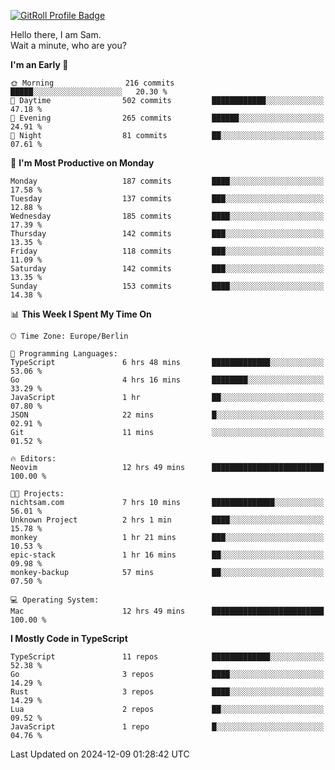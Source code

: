 <a href="https://gitroll.io/profile/u8g4G6FTZM7WSCSqTRPGSHZygT4O2" target="_blank"><img src="https://gitroll.io/api/badges/profiles/v1/u8g4G6FTZM7WSCSqTRPGSHZygT4O2?theme=nord" alt="GitRoll Profile Badge"/></a>

Hello there, I am Sam.  
Wait a minute, who are you?
  
<!--START_SECTION:waka-->
**I'm an Early 🐤** 

```text
🌞 Morning                216 commits         █████░░░░░░░░░░░░░░░░░░░░   20.30 % 
🌆 Daytime                502 commits         ████████████░░░░░░░░░░░░░   47.18 % 
🌃 Evening                265 commits         ██████░░░░░░░░░░░░░░░░░░░   24.91 % 
🌙 Night                  81 commits          ██░░░░░░░░░░░░░░░░░░░░░░░   07.61 % 
```
📅 **I'm Most Productive on Monday** 

```text
Monday                   187 commits         ████░░░░░░░░░░░░░░░░░░░░░   17.58 % 
Tuesday                  137 commits         ███░░░░░░░░░░░░░░░░░░░░░░   12.88 % 
Wednesday                185 commits         ████░░░░░░░░░░░░░░░░░░░░░   17.39 % 
Thursday                 142 commits         ███░░░░░░░░░░░░░░░░░░░░░░   13.35 % 
Friday                   118 commits         ███░░░░░░░░░░░░░░░░░░░░░░   11.09 % 
Saturday                 142 commits         ███░░░░░░░░░░░░░░░░░░░░░░   13.35 % 
Sunday                   153 commits         ████░░░░░░░░░░░░░░░░░░░░░   14.38 % 
```


📊 **This Week I Spent My Time On** 

```text
🕑︎ Time Zone: Europe/Berlin

💬 Programming Languages: 
TypeScript               6 hrs 48 mins       █████████████░░░░░░░░░░░░   53.06 % 
Go                       4 hrs 16 mins       ████████░░░░░░░░░░░░░░░░░   33.29 % 
JavaScript               1 hr                ██░░░░░░░░░░░░░░░░░░░░░░░   07.80 % 
JSON                     22 mins             █░░░░░░░░░░░░░░░░░░░░░░░░   02.91 % 
Git                      11 mins             ░░░░░░░░░░░░░░░░░░░░░░░░░   01.52 % 

🔥 Editors: 
Neovim                   12 hrs 49 mins      █████████████████████████   100.00 % 

🐱‍💻 Projects: 
nichtsam.com             7 hrs 10 mins       ██████████████░░░░░░░░░░░   56.01 % 
Unknown Project          2 hrs 1 min         ████░░░░░░░░░░░░░░░░░░░░░   15.78 % 
monkey                   1 hr 21 mins        ███░░░░░░░░░░░░░░░░░░░░░░   10.53 % 
epic-stack               1 hr 16 mins        ██░░░░░░░░░░░░░░░░░░░░░░░   09.98 % 
monkey-backup            57 mins             ██░░░░░░░░░░░░░░░░░░░░░░░   07.50 % 

💻 Operating System: 
Mac                      12 hrs 49 mins      █████████████████████████   100.00 % 
```

**I Mostly Code in TypeScript** 

```text
TypeScript               11 repos            █████████████░░░░░░░░░░░░   52.38 % 
Go                       3 repos             ████░░░░░░░░░░░░░░░░░░░░░   14.29 % 
Rust                     3 repos             ████░░░░░░░░░░░░░░░░░░░░░   14.29 % 
Lua                      2 repos             ██░░░░░░░░░░░░░░░░░░░░░░░   09.52 % 
JavaScript               1 repo              █░░░░░░░░░░░░░░░░░░░░░░░░   04.76 % 
```




 Last Updated on 2024-12-09 01:28:42 UTC
<!--END_SECTION:waka-->
